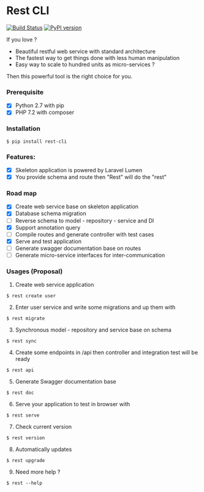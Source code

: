 # Rest CLI
[![Build Status](https://travis-ci.org/loint/rest-cli.svg?branch=master)](https://travis-ci.org/loint/rest-cli) [![PyPI version](https://badge.fury.io/py/rest-cli.svg)](https://badge.fury.io/py/rest-cli)

If you love ?
- Beautiful restful web service with standard architecture
- The fastest way to get things done with less human manipulation
- Easy way to scale to hundred units as micro-services ?

Then this powerful tool is the right choice for you.

### Prerequisite
- [x] Python 2.7 with pip
- [x] PHP 7.2 with composer

### Installation
```
$ pip install rest-cli
```

### Features:
- [x] Skeleton application is powered by Laravel Lumen
- [x] You provide schema and route then "Rest" will do the "rest"

### Road map
- [x] Create web service base on skeleton application
- [x] Database schema migration
- [ ] Reverse schema to model - repository - service and DI
- [x] Support annotation query
- [ ] Compile routes and generate controller with test cases
- [x] Serve and test application
- [ ] Generate swagger documentation base on routes
- [ ] Generate micro-service interfaces for inter-communication

### Usages (Proposal)
1. Create web service application
```
$ rest create user
```
2. Enter user service and write some migrations and up them with
```
$ rest migrate
```
3. Synchronous model - repository and service base on schema
```
$ rest sync
```
4. Create some endpoints in /api then controller and integration test will be ready
```
$ rest api
```
5. Generate Swagger documentation base
```
$ rest doc
```
6. Serve your application to test in browser with
```
$ rest serve
```
7. Check current version
```
$ rest version
```
8. Automatically updates
```
$ rest upgrade
```
9. Need more help ?
```
$ rest --help
```